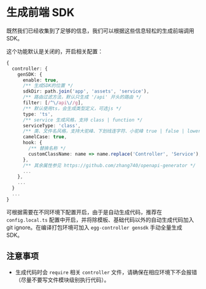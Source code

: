 # 生成前端 SDK

既然我们已经收集到了足够的信息，我们可以根据这些信息轻松的生成前端调用 SDK。

这个功能默认是关闭的，开启相关配置：

```ts
{
  controller: {
    genSDK: {
      enable: true,
      /** 生成SDK的位置 */
      sdkDir: path.join('app', 'assets', 'service'),
      /** 路由过滤方法，默认只生成 '/api' 开头的路由 */
      filter: [/^\/api\//g],
      /** 默认使用ts，会生成类型定义，可选js */
      type: 'ts',
      /** service 生成风格，支持 class | function */
      serviceType: 'class',
      /** 类、文件名风格，支持大驼峰、下划线连字符、小驼峰 true | false | lower */
      camelCase: true,
      hook: {
        /** 替换名称 */
        customClassName: name => name.replace('Controller', 'Service'),
      },
      /** 其余属性参见 https://github.com/zhang740/openapi-generator */
      ...
    },
    ...
  }
  ...
}
```

可根据需要在不同环境下配置开启，由于是自动生成代码，推荐在 `config.local.ts` 配置中开启，并将除模板、基础代码以外的自动生成代码加入 git ignore。在编译打包环境可加入 `egg-controller gensdk` 手动全量生成 SDK。

## 注意事项

- 生成代码时会 `require` 相关 `controller` 文件，请确保在相应环境下不会报错（尽量不要写文件模块级别执行代码）。
